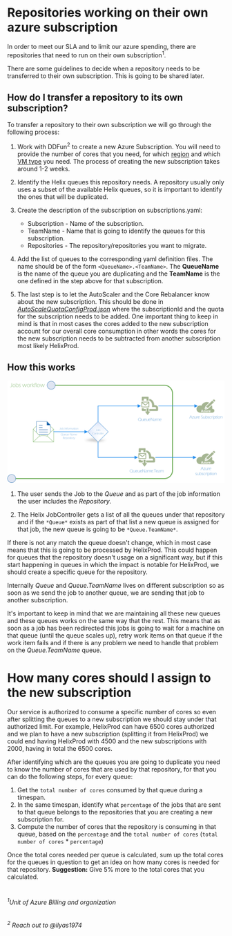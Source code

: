 # Repositories working on their own azure subscription

In order to meet our SLA and to limit our azure spending, there are repositories that need to run on their own subscription<sup>1</sup>. 

There are some guidelines to decide when a repository needs to be transferred to their own subscription. This is going to be shared later. 

## How do I transfer a repository to its own subscription? 

To transfer a repository to their own subscription we will go through the following process:

1. Work with DDFun<sup>2</sup> to create a new Azure Subscription. You will need to provide the number of cores that you need, for which [region](https://docs.microsoft.com/en-us/azure/virtual-machines/regions) and which [VM type](https://docs.microsoft.com/en-us/azure/virtual-machines/sizes) you need. The process of creating the new subscription takes around 1-2 weeks.

2. Identify the Helix queues this repository needs. A repository usually only uses a subset of the available Helix queues, so it is important to identify the ones that will be duplicated.

3. Create the description of the subscription on subscriptions.yaml: 
	- Subscription - Name of the subscription.
	- TeamName - Name that is going to identify the queues for this subscription.
	- Repositories - The repository/repositories you want to migrate.

4. Add the list of queues to the corresponding yaml definition files. The name should be of the form `<QueueName>.<TeamName>`. The **QueueName** is the name of the queue you are duplicating and the **TeamName** is the one defined in the step above for that subscription. 

5.  The last step is to let the AutoScaler and the Core Rebalancer know about the new subscription. This should be done in [*AutoScaleQuotaConfigProd.json*](https://dev.azure.com/dnceng/internal/_git/dotnet-helix-machines?path=%2Fsrc%2FServiceFabric%2FProcessAutoScaleService%2FConfigs%2FAutoScaleQuotaConfigProd.json&version=GBmaster&_a=contents) where the subscriptionId and the quota for the subscription needs to be added. 
One important thing to keep in mind is that in most cases the cores added to the new subscription account for our overall core consumption in other words the cores for the new subscription needs to be subtracted from another subscription most likely HelixProd. 

## How this works 
![](./assets/RedirectJobsWorkflow.png)

1. The user sends the Job to the *Queue* and as part of the job information the user includes the *Repository*. 

2. The Helix JobController gets a list of all the queues under that repository and if the ```*Queue*``` exists as part of that list a new queue is assigned for that job, the new queue is going to be ```*Queue.TeamName*```. 

If there is not any match the queue doesn't change, which in most case means that this is going to be processed by HelixProd. This could happen for queues that the repository doesn't usage on a significant way, but if this start happening in queues in which the impact is notable for HelixProd, we should create a specific queue for the repository. 

Internally *Queue* and *Queue.TeamName* lives on different subscription so as soon as we send the job to another queue, we are sending that job to another subscription. 

It's important to keep in mind that we are maintaining all these new queues and these queues works on the same way that the rest. This means that as soon as a job has been redirected this jobs is going to wait for a machine on that queue (until the queue scales up), retry work items on that queue if the work item fails and if there is any problem we need to handle that problem on the *Queue.TeamName* queue.

# How many cores should I assign to the new subscription

Our service is authorized to consume a specific number of cores so even after splitting the queues to a new subscription we should stay under that authorized limit. For example, HelixProd can have 6500 cores authorized and we plan to have a new subscription (splitting it from HelixProd) we could end having HelixProd with 4500 and the new subscriptions with 2000, having in total the 6500 cores.

After identifying which are the queues you are going to duplicate you need to know the number of cores that are used by that repository, for that you can do the following steps, for every queue:

1. Get the `total number of cores` consumed by that queue during a timespan.
2. In the same timespan, identify what `percentage` of the jobs that are sent to that queue belongs to the repositories that you are creating a new subscription for. 
3. Compute the number of cores that the repository is consuming in that queue, based on the `percentage` and the `total number of cores` (`total number of cores` * `percentage`)

Once the total cores needed per queue is calculated, sum up the total cores for the queues in question to get an idea on how many cores is needed for that repository. **Suggestion:** Give 5% more to the total cores that you calculated. 


#
###### <sup>1</sup>Unit of Azure Billing and organization
###### <sup>2</sup> Reach out to @ilyas1974
